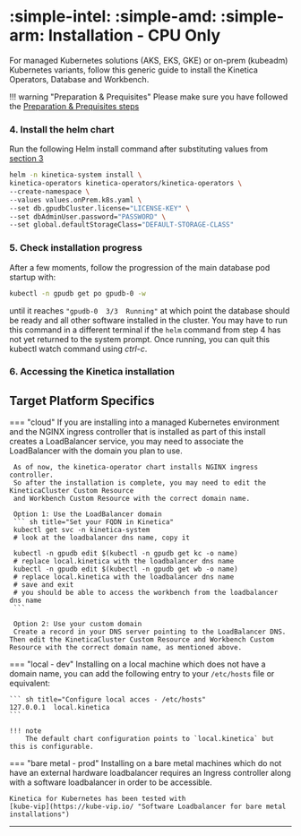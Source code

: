 # :simple-intel: :simple-amd: :simple-arm: Installation - CPU Only 

For managed Kubernetes solutions (AKS, EKS, GKE) or on-prem (kubeadm) Kubernetes variants, 
follow this generic guide to install the Kinetica Operators, Database and Workbench.

!!! warning "Preparation & Prequisites"
    Please make sure you have followed the [Preparation & Prequisites steps](preparation_and_prerequisites.md)

### 4. Install the helm chart

Run the following Helm install command after substituting values from
[section 3](preparation_and_prerequisites.md#3-determine-the-following-prior-to-the-chart-install)

``` sh title="Helm install kinetica-operators"
helm -n kinetica-system install \
kinetica-operators kinetica-operators/kinetica-operators \
--create-namespace \
--values values.onPrem.k8s.yaml \
--set db.gpudbCluster.license="LICENSE-KEY" \
--set dbAdminUser.password="PASSWORD" \
--set global.defaultStorageClass="DEFAULT-STORAGE-CLASS"
```

### 5. Check installation progress

After a few moments, follow the progression of the main database pod startup with:

``` sh title="Monitor the Kinetica installation progress"
kubectl -n gpudb get po gpudb-0 -w
```

until it reaches `"gpudb-0  3/3  Running"` at which point the database should be ready and all other software installed
in the cluster. You may have to run this command in a different terminal if the `helm` command from step 4 has not yet
returned to the system prompt. Once running, you can quit this kubectl watch command using *ctrl-c*.

### 6. Accessing the Kinetica installation

## Target Platform Specifics

=== "cloud"
    If you are installing into a managed Kubernetes environment and the NGINX ingress controller that is installed
    as part of this install creates a LoadBalancer service, you may need to associate the LoadBalancer with the domain
    you plan to use.

     As of now, the kinetica-operator chart installs NGINX ingress controller.
     So after the installation is complete, you may need to edit the KineticaCluster Custom Resource
     and Workbench Custom Resource with the correct domain name.
    
     Option 1: Use the LoadBalancer domain
     ``` sh title="Set your FQDN in Kinetica"
     kubectl get svc -n kinetica-system
     # look at the loadbalancer dns name, copy it
    
     kubectl -n gpudb edit $(kubectl -n gpudb get kc -o name)
     # replace local.kinetica with the loadbalancer dns name
     kubectl -n gpudb edit $(kubectl -n gpudb get wb -o name)
     # replace local.kinetica with the loadbalancer dns name
     # save and exit
     # you should be able to access the workbench from the loadbalancer dns name
     ```

     Option 2: Use your custom domain
     Create a record in your DNS server pointing to the LoadBalancer DNS. Then edit the KineticaCluster Custom Resource and Workbench Custom Resource with the correct domain name, as mentioned above.

=== "local - dev"
    Installing on a local machine which does not have a domain name,
    you can add the following entry to your `/etc/hosts` file or equivalent:

    ``` sh title="Configure local acces - /etc/hosts"
    127.0.0.1  local.kinetica
    ```
    
    !!! note 
        The default chart configuration points to `local.kinetica` but this is configurable.

=== "bare metal - prod"
    Installing on a bare metal machines which do not have an external hardware loadbalancer requires an 
    Ingress controller along with a software loadbalancer in order to be accessible. 

    Kinetica for Kubernetes has been tested with 
    [kube-vip](https://kube-vip.io/ "Software Loadbalancer for bare metal installations")

--- 
